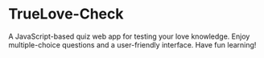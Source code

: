 # TrueLove-Check
A JavaScript-based quiz web app for testing your love knowledge. Enjoy multiple-choice questions and a user-friendly interface. Have fun learning!
